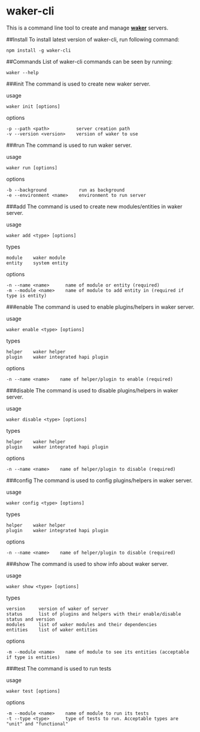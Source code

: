 # waker-cli
This is a command line tool to create and manage [**waker**](https://www.npmjs.com/package/waker) servers.

##Install
To install latest version of waker-cli, run following command:

`npm install -g waker-cli`

##Commands
List of waker-cli commands can be seen by running:

    waker --help

###init
The command is used to create new waker server.

usage

	waker init [options]
options

	-p --path <path>          server creation path
	-v --version <version>    version of waker to use

###run
The command is used to run waker server.

usage

	waker run [options]
options

	-b --background            run as background
	-e --environment <name>    environment to run server
	
###add
The command is used to create new modules/entities in waker server.

usage

	waker add <type> [options]
types

	module    waker module
	entity    system entity
options

	-n --name <name>      name of module or entity (required)
	-m --module <name>    name of module to add entity in (required if type is entity)
	
###enable
The command is used to enable plugins/helpers in waker server.

usage

	waker enable <type> [options]
types

	helper    waker helper
	plugin    waker integrated hapi plugin
options

	-n --name <name>    name of helper/plugin to enable (required)
	
###disable
The command is used to disable plugins/helpers in waker server.

usage

	waker disable <type> [options]
types

	helper    waker helper
	plugin    waker integrated hapi plugin
options

	-n --name <name>    name of helper/plugin to disable (required)
	
###config
The command is used to config plugins/helpers in waker server.

usage

	waker config <type> [options]
types

	helper    waker helper
	plugin    waker integrated hapi plugin
options

	-n --name <name>    name of helper/plugin to disable (required)
	
###show
The command is used to show info about waker server.

usage

	waker show <type> [options]
types

	version     version of waker of server
	status      list of plugins and helpers with their enable/disable status and version
	modules     list of waker modules and their dependencies
	entities    list of waker entities
options

	-m --module <name>    name of module to see its entities (acceptable if type is entities)
	
###test
The command is used to run tests

usage

	waker test [options]
options

	-m --module <name>    name of module to run its tests
	-t --type <type>      type of tests to run. Acceptable types are "unit" and "functional"